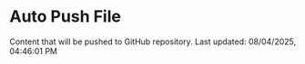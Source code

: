 # Auto Push File

Content that will be pushed to GitHub repository.
Last updated: 08/04/2025, 04:46:01 PM
